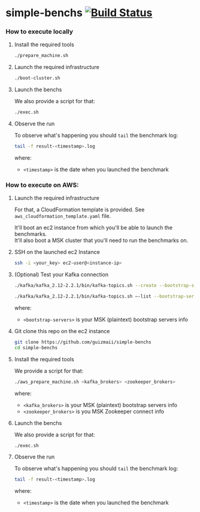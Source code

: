 # simple-benchs [![Build Status](https://travis-ci.org/guizmaii/simple-benchs.svg?branch=master)](https://travis-ci.org/guizmaii/simple-benchs)

### How to execute locally

1. Install the required tools

    ```bash
    ./prepare_machine.sh
    ```
   
2. Launch the required infrastructure

    ```bash
    ./boot-cluster.sh
    ```

3. Launch the benchs

    We also provide a script for that:
    
    ```bash
    ./exec.sh
    ```

4. Observe the run

   To observe what's happening you should `tail` the benchmark log:
   
   ```bash
   tail -f result-<timestamp>.log
   ```
   
   where:
     - `<timestamp>` is the date when you launched the benchmark
   

### How to execute on AWS:

1. Launch the required infrastructure

    For that, a CloudFormation template is provided. See `aws_cloudformation_template.yaml` file.
    
    It'll boot an ec2 instance from which you'll be able to launch the benchmarks.    
    It'll also boot a MSK cluster that you'll need to run the benchmarks on.

2. SSH on the launched ec2 Instance

    ```bash
    ssh -i <your_key> ec2-user@<instance-ip>
    ```

3. (Optional) Test your Kafka connection

    ```bash
    ./kafka/kafka_2.12-2.2.1/bin/kafka-topics.sh --create --bootstrap-server <bootstrap-servers> --replication-factor 1 --partitions 1 --topic test
    
    ./kafka/kafka_2.12-2.2.1/bin/kafka-topics.sh —-list --bootstrap-server <bootstrap-servers>
    ```

    where:
     - `<bootstrap-servers>` is your MSK (plaintext) bootstrap servers info

4. Git clone this repo on the ec2 instance

    ```bash
    git clone https://github.com/guizmaii/simple-benchs
    cd simple-benchs
    ```

5. Install the required tools

    We provide a script for that:

    ```bash
    ./aws_prepare_machine.sh <kafka_brokers> <zookeeper_brokers>
    ```
    
    where:
     - `<kafka_brokers>` is your MSK (plaintext) bootstrap servers info
     - `<zookeeper_brokers>` is you MSK Zookeeper connect info

6. Launch the benchs

    We also provide a script for that:
    
    ```bash
    ./exec.sh
    ```

7. Observe the run

   To observe what's happening you should `tail` the benchmark log:
   
   ```bash
   tail -f result-<timestamp>.log
   ```
   
   where:
     - `<timestamp>` is the date when you launched the benchmark
   